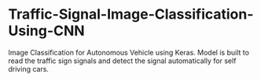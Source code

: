 # Traffic-Signal-Image-Classification-Using-CNN
Image Classification for Autonomous Vehicle using Keras. Model is built to read the traffic sign signals and detect the signal automatically for self driving cars.
